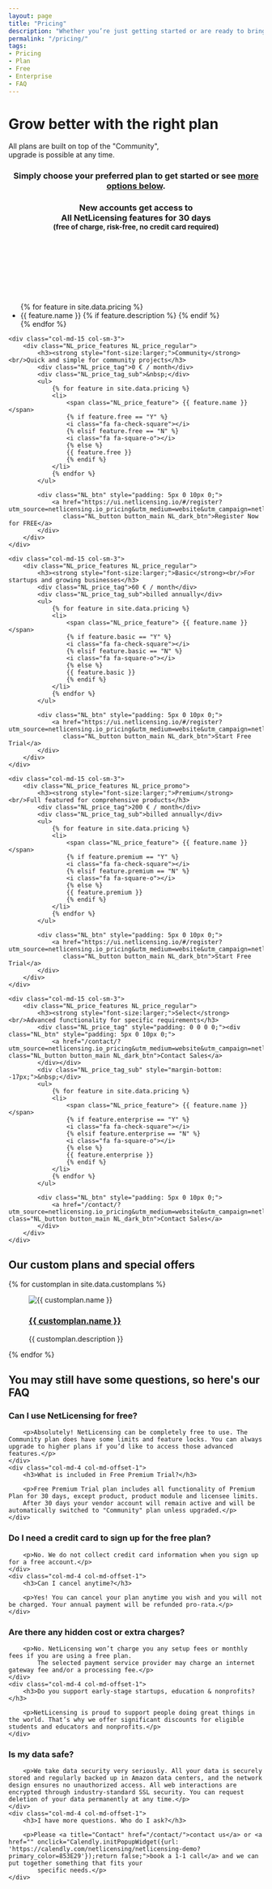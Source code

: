 ```yaml
---
layout: page
title: "Pricing"
description: "Whether you’re just getting started or are ready to bring licensing to your enterprise, there’s a NetLicensing level that’s right for you"
permalink: "/pricing/"
tags:
- Pricing
- Plan
- Free
- Enterprise
- FAQ
---
```

<div class="row NL_banner">
    <div class="col-md-6 col-md-offset-3 NL_about_page">
        <h1>Grow better with the right plan</h1>
        <span>All plans are built on top of the "Community",<br/>upgrade is possible at any time.</span>
    </div>
</div>

<div class="row NL_block" style="text-align:center;">
    <h3 class="col-md-12">Simply choose your preferred plan to get started or see <a href="#custom-plans">more options below</a>.</h3>
    <h3>New accounts get access to<br><strong>All NetLicensing features for 30 days</strong>
    <span style="font-size: smaller;"><br>(free of charge, risk-free, no credit card required)</span></h3>
</div>

<div class="row NL_block NL_pricing">
    <div class="col-md-15 col-sm-3">
        <div class="NL_price_captions">
            <h3 style="font-size:larger;"> &#160; <br/> &#160; <br/> &#160; <br/> &#160; <br/> &#160;</h3>
            <ul>
                {% for feature in site.data.pricing %}
                <li>
                    {{ feature.name }}
                    {% if feature.description %}
                    <a class="NL_pricing_tooltip" data-toggle="tooltip" data-placement="right"
                       title="{{ feature.description }}" target="_blank" href="#">
                        <i class="fa fa-question-circle"></i>
                    </a>
                    {% endif %}
                </li>
                {% endfor %}
            </ul>
        </div>
    </div>

    <div class="col-md-15 col-sm-3">
        <div class="NL_price_features NL_price_regular">
            <h3><strong style="font-size:larger;">Community</strong><br/>Quick and simple for community projects</h3>
            <div class="NL_price_tag">0 € / month</div>
            <div class="NL_price_tag_sub">&nbsp;</div>
            <ul>
                {% for feature in site.data.pricing %}
                <li>
                    <span class="NL_price_feature"> {{ feature.name }} </span>
                    {% if feature.free == "Y" %}
                    <i class="fa fa-check-square"></i>
                    {% elsif feature.free == "N" %}
                    <i class="fa fa-square-o"></i>
                    {% else %}
                    {{ feature.free }}
                    {% endif %}
                </li>
                {% endfor %}
            </ul>

            <div class="NL_btn" style="padding: 5px 0 10px 0;">
                <a href="https://ui.netlicensing.io/#/register?utm_source=netlicensing.io_pricing&utm_medium=website&utm_campaign=netlicensing.io_pricing&utm_content=free"
                   class="NL_button button_main NL_dark_btn">Register Now for FREE</a>
            </div>
        </div>
    </div>

    <div class="col-md-15 col-sm-3">
        <div class="NL_price_features NL_price_regular">
            <h3><strong style="font-size:larger;">Basic</strong><br/>For startups and growing businesses</h3>
            <div class="NL_price_tag">60 € / month</div>
            <div class="NL_price_tag_sub">billed annually</div>
            <ul>
                {% for feature in site.data.pricing %}
                <li>
                    <span class="NL_price_feature"> {{ feature.name }} </span>
                    {% if feature.basic == "Y" %}
                    <i class="fa fa-check-square"></i>
                    {% elsif feature.basic == "N" %}
                    <i class="fa fa-square-o"></i>
                    {% else %}
                    {{ feature.basic }}
                    {% endif %}
                </li>
                {% endfor %}
            </ul>

            <div class="NL_btn" style="padding: 5px 0 10px 0;">
                <a href="https://ui.netlicensing.io/#/register?utm_source=netlicensing.io_pricing&utm_medium=website&utm_campaign=netlicensing.io_pricing&utm_content=basic"
                   class="NL_button button_main NL_dark_btn">Start Free Trial</a>
            </div>
        </div>
    </div>

    <div class="col-md-15 col-sm-3">
        <div class="NL_price_features NL_price_promo">
            <h3><strong style="font-size:larger;">Premium</strong><br/>Full featured for comprehensive products</h3>
            <div class="NL_price_tag">200 € / month</div>
            <div class="NL_price_tag_sub">billed annually</div>
            <ul>
                {% for feature in site.data.pricing %}
                <li>
                    <span class="NL_price_feature"> {{ feature.name }} </span>
                    {% if feature.premium == "Y" %}
                    <i class="fa fa-check-square"></i>
                    {% elsif feature.premium == "N" %}
                    <i class="fa fa-square-o"></i>
                    {% else %}
                    {{ feature.premium }}
                    {% endif %}
                </li>
                {% endfor %}
            </ul>

            <div class="NL_btn" style="padding: 5px 0 10px 0;">
                <a href="https://ui.netlicensing.io/#/register?utm_source=netlicensing.io_pricing&utm_medium=website&utm_campaign=netlicensing.io_pricing&utm_content=premium"
                   class="NL_button button_main NL_dark_btn">Start Free Trial</a>
            </div>
        </div>
    </div>

    <div class="col-md-15 col-sm-3">
        <div class="NL_price_features NL_price_regular">
            <h3><strong style="font-size:larger;">Select</strong><br/>Advanced functionality for specific requirements</h3>
            <div class="NL_price_tag" style="padding: 0 0 0 0;"><div class="NL_btn" style="padding: 5px 0 10px 0;">
                <a href="/contact/?utm_source=netlicensing.io_pricing&utm_medium=website&utm_campaign=netlicensing.io_pricing&utm_content=enterprise" class="NL_button button_main NL_dark_btn">Contact Sales</a>
            </div></div>
            <div class="NL_price_tag_sub" style="margin-bottom: -17px;">&nbsp;</div>
            <ul>
                {% for feature in site.data.pricing %}
                <li>
                    <span class="NL_price_feature"> {{ feature.name }} </span>
                    {% if feature.enterprise == "Y" %}
                    <i class="fa fa-check-square"></i>
                    {% elsif feature.enterprise == "N" %}
                    <i class="fa fa-square-o"></i>
                    {% else %}
                    {{ feature.enterprise }}
                    {% endif %}
                </li>
                {% endfor %}
            </ul>

            <div class="NL_btn" style="padding: 5px 0 10px 0;">
                <a href="/contact/?utm_source=netlicensing.io_pricing&utm_medium=website&utm_campaign=netlicensing.io_pricing&utm_content=enterprise" class="NL_button button_main NL_dark_btn">Contact Sales</a>
            </div>
        </div>
    </div>
</div>

<div id="custom-plans" class="row NL_block">
    <h2 class="col-md-12">Our custom plans and special offers</h2>
</div>

<div class="row NL_block">
    <div>
        {% for customplan in site.data.customplans %}
        <div class="col-md-4 NL_feature" id="customplan-{{ customplan.name | slugify }}">
            <figure class="hover_effect">
                <figcaption>
                <img src="{{ customplan.icon | prepend: site.baseurl | prepend: site.url }}" alt="{{ customplan.name }}"/>
                <h3>
                <a href="{{ customplan.url }}">{{ customplan.name }}</a>
                </h3>
                <p>{{ customplan.description }}</p>
                </figcaption>
            </figure>
        </div>
        {% endfor %}
    </div>
</div>

<div id="faq" class="row NL_block">
    <h2 class="col-md-12">You may still have some questions, so here's our FAQ</h2>
</div>

<div class="row NL_FAQ">
    <div class="col-md-5 col-md-offset-1">
        <h3>Can I use NetLicensing for free?</h3>

        <p>Absolutely! NetLicensing can be completely free to use. The Community plan does have some limits and feature locks. You can always upgrade to higher plans if you’d like to access those advanced features.</p>
    </div>
    <div class="col-md-4 col-md-offset-1">
        <h3>What is included in Free Premium Trial?</h3>

        <p>Free Premium Trial plan includes all functionality of Premium Plan for 30 days, except product, product module and licensee limits.
        After 30 days your vendor account will remain active and will be automatically switched to "Community" plan unless upgraded.</p>
    </div>
</div>

<div class="row NL_FAQ">
    <div class="col-md-5 col-md-offset-1">
        <h3>Do I need a credit card to sign up for the free plan?</h3>

        <p>No. We do not collect credit card information when you sign up for a free account.</p>
    </div>
    <div class="col-md-4 col-md-offset-1">
        <h3>Can I cancel anytime?</h3>

        <p>Yes! You can cancel your plan anytime you wish and you will not be charged. Your annual payment will be refunded pro-rata.</p>
    </div>
</div>

<div class="row NL_FAQ">
    <div class="col-md-5 col-md-offset-1">
        <h3>Are there any hidden cost or extra charges?</h3>

        <p>No. NetLicensing won’t charge you any setup fees or monthly fees if you are using a free plan.
            The selected payment service provider may charge an internet gateway fee and/or a processing fee.</p>
    </div>
    <div class="col-md-4 col-md-offset-1">
        <h3>Do you support early-stage startups, education & nonprofits?</h3>

        <p>NetLicensing is proud to support people doing great things in the world. That’s why we offer significant discounts for eligible students and educators and nonprofits.</p>
    </div>
</div>

<div class="row NL_FAQ">
    <div class="col-md-5 col-md-offset-1">
        <h3>Is my data safe?</h3>

        <p>We take data security very seriously. All your data is securely stored and regularly backed up in Amazon data centers, and the network design ensures no unauthorized access. All web interactions are encrypted through industry-standard SSL security. You can request deletion of your data permanently at any time.</p>
    </div>
    <div class="col-md-4 col-md-offset-1">
        <h3>I have more questions. Who do I ask?</h3>

        <p>Please <a title="Contact" href="/contact/">contact us</a> or <a href="" onclick="Calendly.initPopupWidget({url: 'https://calendly.com/netlicensing/netlicensing-demo?primary_color=853E29'});return false;">book a 1-1 call</a> and we can put together something that fits your
            specific needs.</p>
    </div>
</div>
